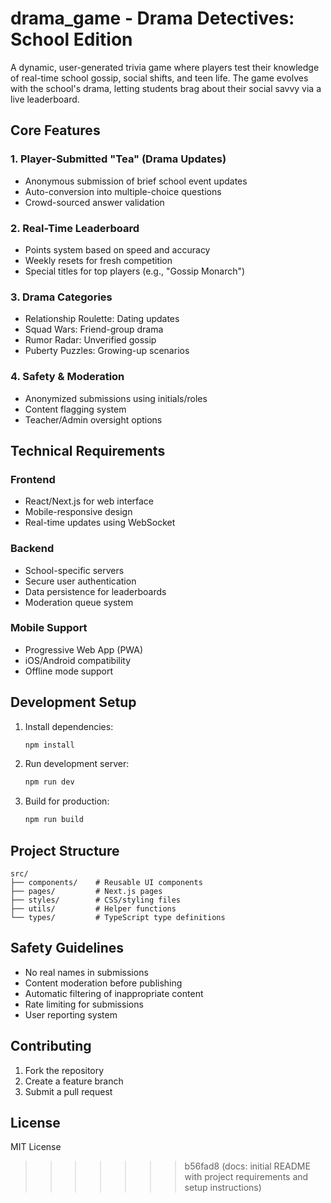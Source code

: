 # drama_game - Drama Detectives: School Edition

A dynamic, user-generated trivia game where players test their knowledge of real-time school gossip, social shifts, and teen life. The game evolves with the school's drama, letting students brag about their social savvy via a live leaderboard.

## Core Features

### 1. Player-Submitted "Tea" (Drama Updates)
- Anonymous submission of brief school event updates
- Auto-conversion into multiple-choice questions
- Crowd-sourced answer validation

### 2. Real-Time Leaderboard
- Points system based on speed and accuracy
- Weekly resets for fresh competition
- Special titles for top players (e.g., "Gossip Monarch")

### 3. Drama Categories
- Relationship Roulette: Dating updates
- Squad Wars: Friend-group drama
- Rumor Radar: Unverified gossip
- Puberty Puzzles: Growing-up scenarios

### 4. Safety & Moderation
- Anonymized submissions using initials/roles
- Content flagging system
- Teacher/Admin oversight options

## Technical Requirements

### Frontend
- React/Next.js for web interface
- Mobile-responsive design
- Real-time updates using WebSocket

### Backend
- School-specific servers
- Secure user authentication
- Data persistence for leaderboards
- Moderation queue system

### Mobile Support
- Progressive Web App (PWA)
- iOS/Android compatibility
- Offline mode support

## Development Setup

1. Install dependencies:
   ```bash
   npm install
   ```

2. Run development server:
   ```bash
   npm run dev
   ```

3. Build for production:
   ```bash
   npm run build
   ```

## Project Structure

```
src/
├── components/    # Reusable UI components
├── pages/         # Next.js pages
├── styles/        # CSS/styling files
├── utils/         # Helper functions
└── types/         # TypeScript type definitions
```

## Safety Guidelines

- No real names in submissions
- Content moderation before publishing
- Automatic filtering of inappropriate content
- Rate limiting for submissions
- User reporting system

## Contributing

1. Fork the repository
2. Create a feature branch
3. Submit a pull request

## License

MIT License
>>>>>>> b56fad8 (docs: initial README with project requirements and setup instructions)
